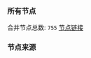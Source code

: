 ### 所有节点
合并节点总数: `755`
[节点链接](https://raw.githubusercontent.com/rzhy1/11/master/sub/sub_merge_base64.txt)

### 节点来源